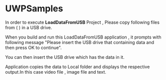 # UWPSamples

In order to execute **LoadDataFromUSB** Project , Please copy following files from ( ) in a USB drive.

When you build and run this LoadDataFromUSB application , it prompts with following message
"Please insert the USB drive that containing data and then press OK to continue".

You can then insert the USB drive which has the data in it.

Application copies the data to Local folder and displays the respective output.In this case video file , image file and text.
